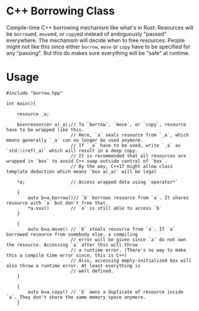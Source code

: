 # C++ Borrowing Class
Compile-time C++ borrowing mechanism like what's in Rust: Resources will be `borrow`ed, `move`ed, or `copy`ed instead of ambiguously "passed" everywhere. The mechanism will decide when to free resources. People might not like this since either `borrow`, `move` or `copy` have to be specified for any "passing". But this do makes sure everything will be "safe" at runtime.

# Usage

```
#include "borrow.hpp"

int main(){
	
	resource _a;	

	box<resource> a(_a);// To `borrow`, `move`, or `copy`, resource have to be wrapped like this.
						// Here, `a` seals resource from `_a`, which means generally `_a` can no longer be used anymore.
						// If `_a` have to be used, write `_a` as `std::cref(_a)` which will result in a deep copy.
						// It is recommended that all resources are wrapped in `box` to avoid C++ swap outside control of `box`.
						// By the way, C++17 might allow class template deduction which means `box a(_a)` will be legal
	
	*a;					// Access wrapped data using `operator*`

	{
		auto b=a.borrow()// `b` borrows resource from `a`. It shares resource with `a` but don't free that.
		*a.xxx()		// `a` is still able to access `b`
	}

	{
		auto b=a.move()	// `b` steals resource from `a`. If `a` borrowed resource from somebody else, a compiling
						// error will be given since `a` do not own the resource. Accessing `a` after this will throw
						// a runtime error. (There's no way to make this a compile time error since, this is C++)
						// Also, accessing empty-initialized box will also throw a runtime error. At least everything is
						// well defined.
	}

	{	
		auto b=a.copy()	// `b` owns a duplicate of resource inside `a`. They don't share the same memory space anymore.
	}
```
